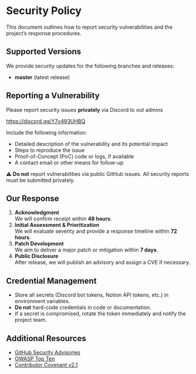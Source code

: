 # Security Policy

This document outlines how to report security vulnerabilities and the project’s response procedures.

## Supported Versions

We provide security updates for the following branches and releases:

- **master** (latest release)

## Reporting a Vulnerability

Please report security issues **privately** via Discord to out admins

https://discord.gg/Y7v493UHBQ


Include the following information:

- Detailed description of the vulnerability and its potential impact  
- Steps to reproduce the issue  
- Proof-of-Concept (PoC) code or logs, if available  
- A contact email or other means for follow-up  

⚠️ **Do not** report vulnerabilities via public GitHub issues. All security reports must be submitted privately.

## Our Response

1. **Acknowledgment**  
   We will confirm receipt within **48 hours**.  
2. **Initial Assessment & Prioritization**  
   We will evaluate severity and provide a response timeline within **72 hours**.  
3. **Patch Development**  
   We aim to deliver a major patch or mitigation within **7 days**.  
4. **Public Disclosure**  
   After release, we will publish an advisory and assign a CVE if necessary.

## Credential Management

- Store all secrets (Discord bot tokens, Notion API tokens, etc.) in environment variables.  
- **Do not** hard-code credentials in code or documentation.  
- If a secret is compromised, rotate the token immediately and notify the project team.

## Additional Resources

- [GitHub Security Advisories](https://docs.github.com/en/code-security/security-advisories)  
- [OWASP Top Ten](https://owasp.org/www-project-top-ten/)  
- [Contributor Covenant v2.1](https://www.contributor-covenant.org/version/2/1/code_of_conduct/)






